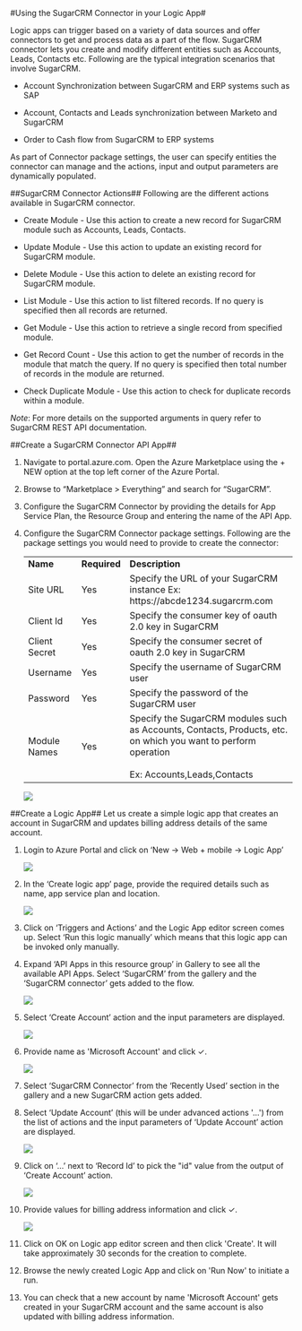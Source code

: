 <properties
   pageTitle="SugarCRM Connector"
   description="How to use the SugarCRM Connector"
   services="app-service\logic"
   documentationCenter=".net,nodejs,java"
   authors="anuragdalmia"
   manager="dwrede"
   editor=""/>

<tags
   ms.service="app-service-logic"
   ms.devlang="multiple"
   ms.topic="article"
   ms.tgt_pltfrm="na"
   ms.workload="integration"
   ms.date="07/02/2015"
   ms.author="sameerch"/>


#Using the SugarCRM Connector in your Logic App#

Logic apps can trigger based on a variety of data sources and offer connectors to get and process data as a part of the flow. SugarCRM connector lets you create and modify different entities such as Accounts, Leads, Contacts etc. Following are the typical integration scenarios that involve SugarCRM.

- Account Synchronization between SugarCRM and ERP systems such as SAP

- Account, Contacts and Leads synchronization between Marketo and SugarCRM

- Order to Cash flow from SugarCRM to ERP systems


As part of Connector package settings, the user can specify entities the connector can manage and the actions, input and output parameters are dynamically populated.

##SugarCRM Connector Actions##
Following are the different actions available in SugarCRM connector.

- Create Module - Use this action to create a new record for SugarCRM module such as Accounts, Leads, Contacts.

- Update Module - Use this action to update an existing  record for SugarCRM module.

- Delete Module - Use this action to delete an existing record for SugarCRM module.

- List Module - Use this action to list filtered records. If no query is specified then all records are returned.

- Get Module - Use this action to retrieve a single record from specified module.

- Get Record Count - Use this action to get the number of records in the module that match the query. If no query is specified then total number of records in the module are returned.

- Check Duplicate Module - Use this action to check for duplicate records within a module.

*Note*: For more details on the supported arguments in query refer to SugarCRM REST API documentation.

##Create a SugarCRM Connector API App##
1.	Navigate to portal.azure.com. Open the Azure Marketplace using the + NEW option at the top left corner of the Azure Portal.
2.	Browse to “Marketplace > Everything” and search for “SugarCRM”.
3.	Configure the SugarCRM Connector by providing the details for App Service Plan, the Resource Group and entering the name of the API App.
4. Configure the SugarCRM Connector package settings. Following are the package settings you would need to provide to create the connector:

	<table>
	  <tr>
	    <td><b>Name</b></td>
	    <td><b>Required</b></td>
	    <td><b>Description</b></td>
	  </tr>
	  <tr>
	    <td>Site URL</td>
	    <td>Yes</td>
	    <td>Specify the URL of your SugarCRM instance Ex: https://abcde1234.sugarcrm.com</td>
	  </tr>
	  <tr>
	    <td>Client Id</td>
	    <td>Yes</td>
	    <td>Specify the consumer key of oauth 2.0 key in SugarCRM </td>
	  </tr>
	  <tr>
	    <td>Client Secret</td>
	    <td>Yes</td>
	    <td>Specify the consumer secret of oauth 2.0 key in SugarCRM </td>
	  </tr>
	<tr>
	    <td>Username</td>
	    <td>Yes</td>
	    <td>Specify the username of SugarCRM user</td>
	  </tr>
		<tr>
	    <td>Password</td>
	    <td>Yes</td>
	    <td>Specify the password of the SugarCRM user</td>
	  </tr>
	  <tr>
	    <td>Module Names</td>
	    <td>Yes</td>
	    <td>Specify the SugarCRM modules such as Accounts, Contacts, Products, etc. on which you want to perform operation<br><br>Ex: Accounts,Leads,Contacts</td>
	  </tr>
	</table>

	![][9]



##Create a Logic App##
Let us create a simple logic app that creates an account in SugarCRM and updates billing address details of the same account.

1.	Login to Azure Portal and click on ‘New -> Web + mobile -> Logic App’

	![][1]

2.	In the ‘Create logic app’ page, provide the required details such as name, app service plan and location.

	![][2]

3.	Click on ‘Triggers and Actions’ and the Logic App editor screen comes up. Select ‘Run this logic manually’ which means that this logic app can be invoked only manually.


5.	Expand ‘API Apps in this resource group’ in Gallery to see all the available API Apps. Select ‘SugarCRM’ from the gallery and the ‘SugarCRM connector’ gets added to the flow.


	![][3]

6.	Select ‘Create Account’ action and the input parameters are displayed.

	![][4]

12.	Provide name as 'Microsoft Account' and click ✓.

	![][5]

13.	Select ‘SugarCRM Connector’ from the ‘Recently Used’ section in the gallery and a new SugarCRM action gets added.

14.	Select ‘Update Account’ (this will be under advanced actions '...') from the list of actions and the input parameters of ‘Update Account’ action are displayed.

	![][6]

15.	Click on ‘...’ next to ‘Record Id’ to pick the "id" value from the output of ‘Create Account’ action.

	![][7]

16.	Provide values for billing address information and click ✓.

	![][8]

17. Click on OK on Logic app editor screen and then click 'Create'. It will take approximately 30 seconds for the creation to complete.

18. Browse the newly created Logic App and click on 'Run Now' to initiate a run.

19. You can check that a new account by name 'Microsoft Account' gets created in your SugarCRM account and the same account is also updated with billing address information.

<!--Image references-->
[1]: ./media/app-service-logic-connector-sugarcrm/1_New_Logic_App.png
[2]: ./media/app-service-logic-connector-sugarcrm/2_Logic_App_Settings.png
[3]: ./media/app-service-logic-connector-sugarcrm/3_Select_SugarCRM_Gallery.png
[4]: ./media/app-service-logic-connector-sugarcrm/4_SugarCRM_Create_Account.png
[5]: ./media/app-service-logic-connector-sugarcrm/5_Create_Account_OK.png
[6]: ./media/app-service-logic-connector-sugarcrm/6_SugarCRM_Update_Account.png
[7]: ./media/app-service-logic-connector-sugarcrm/7_Record_ID_from_Create.png
[8]: ./media/app-service-logic-connector-sugarcrm/8_Update_Account_Address.png
[9]: ./media/app-service-logic-connector-sugarcrm/9_Create_new_SugarCRM_connector.png
